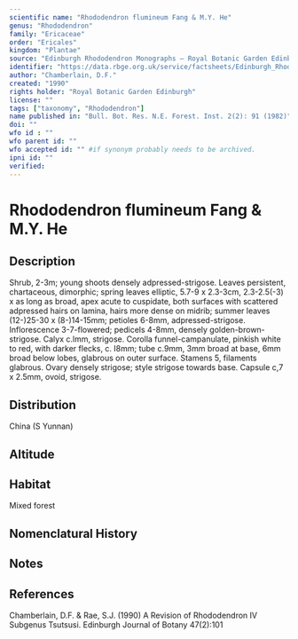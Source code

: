 ```yaml
---
scientific name: "Rhododendron flumineum Fang & M.Y. He"
genus: "Rhododendron"
family: "Ericaceae"
order: "Ericales"
kingdom: "Plantae"
source: "Edinburgh Rhododendron Monographs – Royal Botanic Garden Edinburgh"
identifier: "https://data.rbge.org.uk/service/factsheets/Edinburgh_Rhododendron_Monographs.xhtml"
author: "Chamberlain, D.F."
created: "1990"
rights holder: "Royal Botanic Garden Edinburgh"
license: ""
tags: ["taxonomy", "Rhododendron"]
name published in: "Bull. Bot. Res. N.E. Forest. Inst. 2(2): 91 (1982)"
doi: ""
wfo id : ""
wfo parent id: ""
wfo accepted id: "" #if synonym probably needs to be archived.                      
ipni id: ""
verified:
---
```


                       

# Rhododendron flumineum Fang & M.Y. He

## Description
Shrub, 2-3m; young shoots densely adpressed-strigose. Leaves persistent, chartaceous, dimorphic; spring leaves elliptic, 5.7-9 x 2.3-3cm, 2.3-2.5(-3) x as long as broad, apex acute to cuspidate, both surfaces with scattered adpressed hairs on lamina, hairs more dense on midrib; summer leaves (12-)25-30 x (8-)14-15mm; petioles 6-8mm, adpressed-strigose. Inflorescence 3-7-flowered; pedicels 4-8mm, densely golden-brown-strigose. Calyx c.lmm, strigose. Corolla funnel-campanulate, pinkish white to red, with darker flecks, c. I8mm; tube c.9mm, 3mm broad at base, 6mm broad below lobes, glabrous on outer surface. Stamens 5, filaments glabrous. Ovary densely strigose; style strigose towards base. Capsule c,7 x 2.5mm, ovoid, strigose.

## Distribution
China (S Yunnan)

## Altitude


## Habitat
Mixed forest

## Nomenclatural History

                       
## Notes


## References

Chamberlain, D.F. & Rae, S.J. (1990) A Revision of Rhododendron IV Subgenus Tsutsusi. Edinburgh Journal of Botany 47(2):101
